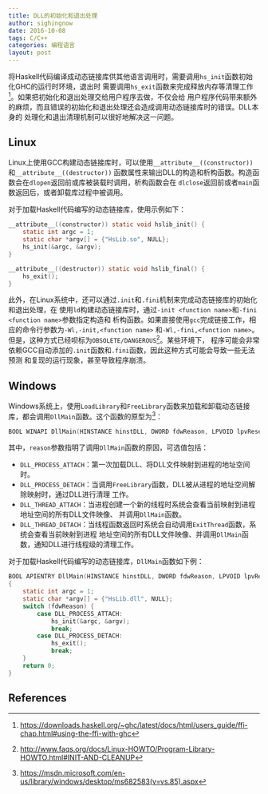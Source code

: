 ```yaml
---
title: DLL的初始化和退出处理
author: sighingnow
date: 2016-10-08
tags: C/C++
categories: 编程语言
layout: post
---
```


将Haskell代码编译成动态链接库供其他语言调用时，需要调用`hs_init`函数初始化GHC的运行时环境，退出时
需要调用`hs_exit`函数来完成释放内存等清理工作[^1]。如果把初始化和退出处理交给用户程序去做，不仅会给
用户程序代码带来额外的麻烦，而且错误的初始化和退出处理还会造成调用动态链接库时的错误。DLL本身的
处理化和退出清理机制可以很好地解决这一问题。

<!--more-->

Linux
-----

Linux上使用GCC构建动态链接库时，可以使用`__attribute__((constructor))`和`__attribute__((destructor))`
函数属性来输出DLL的构造和析构函数。构造函数会在`dlopen`返回前或库被装载时调用，析构函数会在
`dlclose`返回前或者`main`函数返回后，或者卸载库过程中被调用。

对于加载Haskell代码编写的动态链接库，使用示例如下：

~~~c
__attribute__((constructor)) static void hslib_init() {
    static int argc = 1;
    static char *argv[] = {"HsLib.so", NULL};
    hs_init(&argc, &argv);
}

__attribute__((destructor)) static void hslib_final() {
    hs_exit();
}
~~~

此外，在Linux系统中，还可以通过`.init`和`.fini`机制来完成动态链接库的初始化和退出处理，在
使用`ld`构建动态链接库时，通过`-init <function name>`和`-fini <function name>`参数指定构造和
析构函数。如果直接使用`gcc`完成链接工作，相应的命令行参数为`-Wl,-init,<function name>`
和`-Wl,-fini,<function name>`。但是，这种方式已经呗标为`OBSOLETE/DANGEROUS`[^2]。某些环境下，
程序可能会非常依赖GCC自动添加的`.init`函数和`.fini`函数，因此这种方式可能会导致一些无法预测
和复现的运行现象，甚至导致程序崩溃。

Windows
-------

Windows系统上，使用`LoadLibrary`和`FreeLibrary`函数来加载和卸载动态链接库，都会调用`DllMain`函数。这个函数的原型为[^3]：

~~~c
BOOL WINAPI DllMain(HINSTANCE hinstDLL, DWORD fdwReason, LPVOID lpvReserved);
~~~

其中，`reason`参数指明了调用`DllMain`函数的原因，可选值包括：

+ `DLL_PROCESS_ATTACH`：第一次加载DLL、将DLL文件映射到进程的地址空间时。
+ `DLL_PROCESS_DETACH`：当调用`FreeLibrary`函数，DLL被从进程的地址空间解除映射时，通过DLL进行清理
工作。
+ `DLL_THREAD_ATTACH`：当进程创建一个新的线程时系统会查看当前映射到进程地址空间的所有DLL文件映像、
并调用`DllMain`函数。
+ `DLL_THREAD_DETACH`：当线程函数返回时系统会自动调用`ExitThread`函数，系统会查看当前映射到进程
地址空间的所有DLL文件映像、并调用`DllMain`函数，通知DLL进行线程级的清理工作。

对于加载Haskell代码编写的动态链接库，`DllMain`函数如下例：

~~~c
BOOL APIENTRY DllMain(HINSTANCE hinstDLL, DWORD fdwReason, LPVOID lpvReserved)
{
    static int argc = 1;
    static char *argv[] = {"HsLib.dll", NULL};
    switch (fdwReason) {
        case DLL_PROCESS_ATTACH:
            hs_init(&argc, &argv);
            break;
        case DLL_PROCESS_DETACH:
            hs_exit();
            break;
    }
    return 0;
}
~~~

References
----------

[^1]: https://downloads.haskell.org/~ghc/latest/docs/html/users_guide/ffi-chap.html#using-the-ffi-with-ghc
[^2]: http://www.faqs.org/docs/Linux-HOWTO/Program-Library-HOWTO.html#INIT-AND-CLEANUP
[^3]: https://msdn.microsoft.com/en-us/library/windows/desktop/ms682583(v=vs.85).aspx



